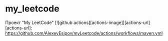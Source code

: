 # my_leetcode
Проект "My LeetCode"
[![github actions][actions-image]][actions-url]
[actions-url]: https://github.com/AlexeyEsipov/myLeetcode/actions/workflows/maven.yml